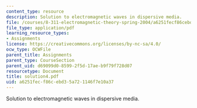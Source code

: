 ```yaml
---
content_type: resource
description: Solution to electromagnetic waves in dispersive media.
file: /courses/8-311-electromagnetic-theory-spring-2004/a6251fecf86cebd35a721146f7e10a37_solution4.pdf
file_type: application/pdf
learning_resource_types:
- Assignments
license: https://creativecommons.org/licenses/by-nc-sa/4.0/
ocw_type: OCWFile
parent_title: Assignments
parent_type: CourseSection
parent_uid: d69099d0-8599-2f5d-17ae-b9f79f728d07
resourcetype: Document
title: solution4.pdf
uid: a6251fec-f86c-ebd3-5a72-1146f7e10a37
---
```

Solution to electromagnetic waves in dispersive media.